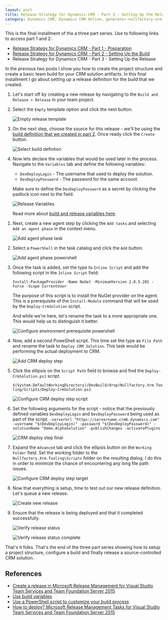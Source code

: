 ```yaml
---
layout: post
title: Release Strategy for Dynamics CRM - Part 3 - Setting Up the Release
category: Dynamics CRM, Dynamics CRM Online, generator-nullfactory-xrm, Visual Studio Team Services
---
```


This is the final installment of the a three part series. Use to following links to access part 1 and 2:

- [Release Strategy for Dynamics CRM - Part 1 - Preparation](/2016/10/release-strategy-for-dynamics-crm-prepping-part-1/)
- [Release Strategy for Dynamics CRM - Part 2 - Setting Up the Build](/2016/11/release-strategy-for-dynamics-crm-setting-up-the-build-part-2)
- Release Strategy for Dynamics CRM - Part 3 - Setting Up the Release


In the previous two posts I show you how to create the project structure and create a basic team build for your CRM solution artifacts. In this final installment I go about setting up a release definition for the build that we created.

1. Let's start off by creating a new release by navigating to the `Build and Release > Release` in your team project.
1. Select the `Empty` template option and click the next button.

	![Empty release template](/images/posts/CrmReleasePt3/10_ReleaseDefinition.png)

1. On the next step, choose the source for this release - we'll be using the [build definition that we created in part 2](/2016/11/release-strategy-for-dynamics-crm-setting-up-the-build-part-2). Once ready click the `Create` button.

	![Select build defintion](/images/posts/CrmReleasePt3/20_SelectBuildDefinition.png)

1. Now lets declare the variables that would be used later in the process. Navigate to the `Variables` tab and define the following variables:

	- `DevDeployLogin` - The username that used to deploy the solution.
	- `DevDeployPassword` - The password for the same account.

	Make sure to define the `DevDeployPassword` as a secret by clicking the padlock icon next to the field.

	![Release Variables](/images/posts/CrmReleasePt3/100_SetupVariables.png)

	Read more about [build and release variables here](https://www.visualstudio.com/en-us/docs/build/define/variables).
<!--excerpt--> 

1. Next, create a new agent step by clicking the `Add tasks` and selecting `Add an agent phase` in the context menu.

	![Add agent phase task](/images/posts/CrmReleasePt3/30_AddAgentPhase.png)

1. Select a `PowerShell` in the task catalog and click the `Add` button.

	![Add agent phase powershell](/images/posts/CrmReleasePt3/40_AgentPhasePowerShell.png)

1. Once the task is added, set the type to `Inline Script` and add the following script in the `Inline Script` field:

    `Install-PackageProvider -Name NuGet -MinimumVersion 2.8.5.201 -Force -Scope CurrentUser`

	The purpose of this script is to install the NuGet provider on the agent. This is a prerequisite of the `Install-Module` command that will be used by the `Deploy-CrmSolution` script.

	And while we're here, let's rename the task to a more appropriate one. This would help us to distinguish it better.

	![Configure environment prerequisite powershell](/images/posts/CrmReleasePt3/50_SetupEnvironmentPreReqStep.png)

1. Now, add a second PoweShell script. This time set the type as `File Path` and rename the task to `Deploy CRM Solution`. This task would be performing the actual deployment to CRM.

	![Add CRM deploy step](/images/posts/CrmReleasePt3/60_CrmDeployStep.png)

1. Click the ellipsis on the `Script Path` field to browse and find the `Deploy-CrmSolution.ps1` script. 

	`$(System.DefaultWorkingDirectory)/DevBuild/drop/Nullfactory.Xrm.Tooling/Scripts/Deploy-CrmSolution.ps1`

	![Configure CRM deploy step script](/images/posts/CrmReleasePt3/70_CrmDeployStepScript.png)

1. Set the following arguments for the script - notice that the previously defined variables `DevDeployLogin` and `DevDeployPassword` being used as part of the script.
	`-serverUrl "https://servername.crm6.dynamics.com" -username "$(DevDeployLogin)" -password "$(DevDeployPassword)" -solutionName "Demo.AlphaSolution" -publishChanges -activatePlugins`

	![CRM deploy step final](/images/posts/CrmReleasePt3/90_FinalCrmDeployStep.png)

1. Expand the `Advanced` tab and click the ellipsis button on the `Working Folder` field. Set the working folder to the `Nullfactory.Xrm.Tooling\Scripts` folder on the resulting dialog. I do this in order to minimize the chance of encountering any long file path issues.

	![Configure CRM deploy step target](/images/posts/CrmReleasePt3/80_CrmDeployStepTarget.png)

1. Now that everything is setup, time to test out our new release definition. Let's queue a new release.

	![Create new release](/images/posts/CrmReleasePt3/110_CreateRelease.png)
	
1. Ensure that the release is being deployed and that it completed successfully.

	![Verify release status](/images/posts/CrmReleasePt3/120_ReleaseStatusInProgress.png)

	![Verify release status complete](/images/posts/CrmReleasePt3/130_ReleaseStatusComplete.png)


That's it folks. That's the end of the three part series showing how to setup a project structure, configure a build and finally release a source-controlled CRM solution.


## References

- [Create a release in Microsoft Release Management for Visual Studio Team Services and Team Foundation Server 2015](https://www.visualstudio.com/sl-si/docs/release/managing-releases/create-release)
- [Use build variables](https://www.visualstudio.com/en-us/docs/build/define/variables)
- [Use a PowerShell script to customize your build process](https://www.visualstudio.com/en-us/docs/build/scripts/)
- [How to deploy? Microsoft Release Management Tasks for Visual Studio Team Services and Team Foundation Server 2015](https://www.visualstudio.com/en-us/docs/release/author-release-definition/understanding-tasks)